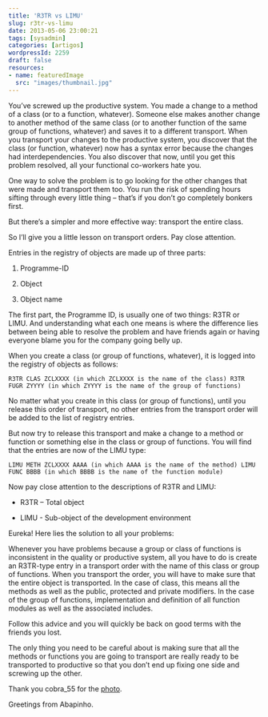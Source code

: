 ```yaml
---
title: 'R3TR vs LIMU'
slug: r3tr-vs-limu
date: 2013-05-06 23:00:21
tags: [sysadmin]
categories: [artigos]
wordpressId: 2259
draft: false
resources:
- name: featuredImage
  src: "images/thumbnail.jpg"
---
```

You’ve screwed up the productive system. You made a change to a method of a class (or to a function, whatever). Someone else makes another change to another method of the same class (or to another function of the same group of functions, whatever) and saves it to a different transport. When you transport your changes to the productive system, you discover that the class (or function, whatever) now has a syntax error because the changes had interdependencies. You also discover that now, until you get this problem resolved, all your functional co-workers hate you.

<!--more-->

One way to solve the problem is to go looking for the other changes that were made and transport them too. You run the risk of spending hours sifting through every little thing – that’s if you don’t go completely bonkers first.

But there’s a simpler and more effective way: transport the entire class.

So I’ll give you a little lesson on transport orders. Pay close attention.

Entries in the registry of objects are made up of three parts:

  1. Programme-ID

  2. Object

  3. Object name

The first part, the Programme ID, is usually one of two things: R3TR or LIMU. And understanding what each one means is where the difference lies between being able to resolve the problem and have friends again or having everyone blame you for the company going belly up.

When you create a class (or group of functions, whatever), it is logged into the registry of objects as follows:

    R3TR CLAS ZCLXXXX (in which ZCLXXXX is the name of the class) R3TR FUGR ZYYYY (in which ZYYYY is the name of the group of functions)

No matter what you create in this class (or group of functions), until you release this order of transport, no other entries from the transport order will be added to the list of registry entries.

But now try to release this transport and make a change to a method or function or something else in the class or group of functions. You will find that the entries are now of the LIMU type:

    LIMU METH ZCLXXXX AAAA (in which AAAA is the name of the method) LIMU FUNC BBBB (in which BBBB is the name of the function module)

Now pay close attention to the descriptions of R3TR and LIMU:

  * R3TR – Total object

  * LIMU - Sub-object of the development environment

Eureka! Here lies the solution to all your problems:

Whenever you have problems because a group or class of functions is inconsistent in the quality or productive system, all you have to do is create an R3TR-type entry in a transport order with the name of this class or group of functions. When you transport the order, you will have to make sure that the entire object is transported. In the case of class, this means all the methods as well as the public, protected and private modifiers. In the case of the group of functions, implementation and definition of all function modules as well as the associated includes.

Follow this advice and you will quickly be back on good terms with the friends you lost.

The only thing you need to be careful about is making sure that all the methods or functions you are going to transport are really ready to be transported to productive so that you don’t end up fixing one side and screwing up the other.

Thank you cobra_55 for the [photo][1].

Greetings from Abapinho.

   [1]: http://www.flickr.com/photos/cobra55/6876086286/

